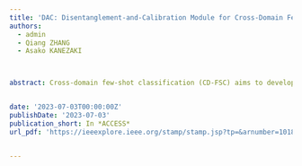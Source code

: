 ```yaml
---
title: 'DAC: Disentanglement-and-Calibration Module for Cross-Domain Few-Shot Classification'
authors:
  - admin
  - Qiang ZHANG
  - Asako KANEZAKI



abstract: Cross-domain few-shot classification (CD-FSC) aims to develop few-shot classification models trained on seen domains but tested on unseen domains. However, the cross-domain setup poses a challenge in the form of domain shift between the training and testing domains. Previous research has demonstrated that the encoder can disentangle features into domain-shared and domain-specific features. However, poorly estimated domain-specific features can lead to inadequate generalization on the unseen domain. This paper proposes a disentanglement-and-calibration module (DAC) to address this issue. The disentanglement component separates the features into domain-shared and domain-specific features, while the calibration component corrects the domain-specific features. We demonstrate that the DAC module can significantly enhance the generalization capability of several baseline methods. Furthermore, we show that MatchingNet with the DAC module outperforms existing state-of-the-art methods by 10%-11% when trained on mini-ImageNet, CUB-200, Cars196, Places365 and tested on Plantae dataset.


date: '2023-07-03T00:00:00Z'
publishDate: '2023-07-03'
publication_short: In *ACCESS*
url_pdf: 'https://ieeexplore.ieee.org/stamp/stamp.jsp?tp=&arnumber=10182258'


---
```

